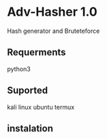 # Adv-Hasher 1.0

Hash generator and Bruteteforce

## Requerments 

 python3

## Suported
 kali linux 
 ubuntu
 termux


## instalation
